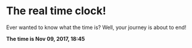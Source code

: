 # The real time clock!

Ever wanted to know what the time is? Well, your journey is about to end!

**The time is Nov 09, 2017, 18:45**